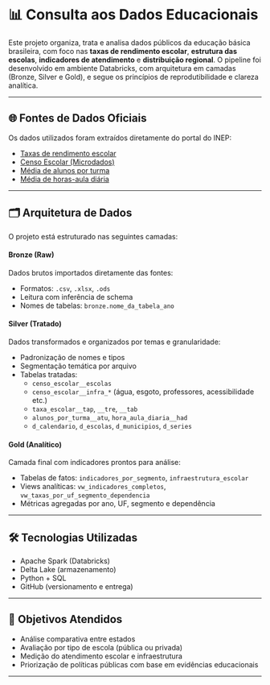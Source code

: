 # 📊 Consulta aos Dados Educacionais

Este projeto organiza, trata e analisa dados públicos da educação básica brasileira, com foco nas **taxas de rendimento escolar**, **estrutura das escolas**, **indicadores de atendimento** e **distribuição regional**. O pipeline foi desenvolvido em ambiente Databricks, com arquitetura em camadas (Bronze, Silver e Gold), e segue os princípios de reprodutibilidade e clareza analítica.

---

## 🌐 Fontes de Dados Oficiais

Os dados utilizados foram extraídos diretamente do portal do INEP:

- [Taxas de rendimento escolar](https://www.gov.br/inep/pt-br/acesso-a-informacao/dados-abertos/indicadores-educacionais/taxas-de-rendimento-escolar)
- [Censo Escolar (Microdados)](https://www.gov.br/inep/pt-br/acesso-a-informacao/dados-abertos/microdados/censo-escolar)
- [Média de alunos por turma](https://www.gov.br/inep/pt-br/acesso-a-informacao/dados-abertos/indicadores-educacionais/media-de-alunos-por-turma)
- [Média de horas-aula diária](https://www.gov.br/inep/pt-br/acesso-a-informacao/dados-abertos/indicadores-educacionais/media-de-horas-aula-diaria)

---

## 🗂️ Arquitetura de Dados

O projeto está estruturado nas seguintes camadas:

#### Bronze (Raw)
Dados brutos importados diretamente das fontes:

- Formatos: `.csv`, `.xlsx`, `.ods`
- Leitura com inferência de schema
- Nomes de tabelas: `bronze.nome_da_tabela_ano`

#### Silver (Tratado)
Dados transformados e organizados por temas e granularidade:

- Padronização de nomes e tipos
- Segmentação temática por arquivo
- Tabelas tratadas:
  - `censo_escolar__escolas`
  - `censo_escolar__infra_*` (água, esgoto, professores, acessibilidade etc.)
  - `taxa_escolar__tap`, `__tre`, `__tab`
  - `alunos_por_turma__atu`, `hora_aula_diaria__had`
  - `d_calendario`, `d_escolas`, `d_municipios`, `d_series`

#### Gold (Analítico)
Camada final com indicadores prontos para análise:

- Tabelas de fatos: `indicadores_por_segmento`, `infraestrutura_escolar`
- Views analíticas: `vw_indicadores_completos`, `vw_taxas_por_uf_segmento_dependencia`
- Métricas agregadas por ano, UF, segmento e dependência

---

## 🛠️ Tecnologias Utilizadas

- Apache Spark (Databricks)
- Delta Lake (armazenamento)
- Python + SQL
- GitHub (versionamento e entrega)

---

## 📌 Objetivos Atendidos

- Análise comparativa entre estados
- Avaliação por tipo de escola (pública ou privada)
- Medição do atendimento escolar e infraestrutura
- Priorização de políticas públicas com base em evidências educacionais

---

